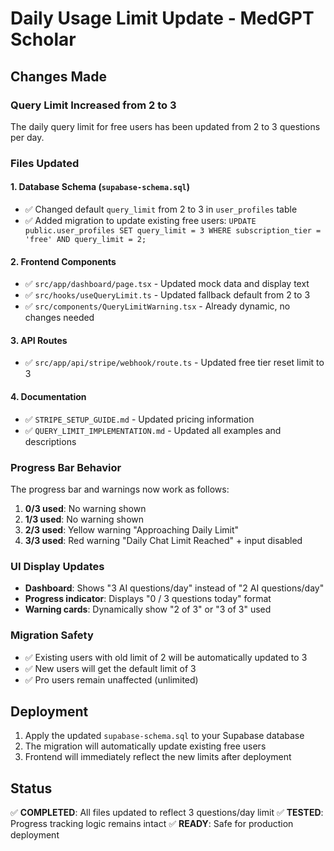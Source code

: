 # Daily Usage Limit Update - MedGPT Scholar

## Changes Made

### Query Limit Increased from 2 to 3

The daily query limit for free users has been updated from 2 to 3 questions per day.

### Files Updated

#### 1. Database Schema (`supabase-schema.sql`)
- ✅ Changed default `query_limit` from 2 to 3 in `user_profiles` table
- ✅ Added migration to update existing free users: `UPDATE public.user_profiles SET query_limit = 3 WHERE subscription_tier = 'free' AND query_limit = 2;`

#### 2. Frontend Components
- ✅ `src/app/dashboard/page.tsx` - Updated mock data and display text
- ✅ `src/hooks/useQueryLimit.ts` - Updated fallback default from 2 to 3
- ✅ `src/components/QueryLimitWarning.tsx` - Already dynamic, no changes needed

#### 3. API Routes
- ✅ `src/app/api/stripe/webhook/route.ts` - Updated free tier reset limit to 3

#### 4. Documentation
- ✅ `STRIPE_SETUP_GUIDE.md` - Updated pricing information
- ✅ `QUERY_LIMIT_IMPLEMENTATION.md` - Updated all examples and descriptions

### Progress Bar Behavior

The progress bar and warnings now work as follows:

1. **0/3 used**: No warning shown
2. **1/3 used**: No warning shown  
3. **2/3 used**: Yellow warning "Approaching Daily Limit"
4. **3/3 used**: Red warning "Daily Chat Limit Reached" + input disabled

### UI Display Updates

- **Dashboard**: Shows "3 AI questions/day" instead of "2 AI questions/day"
- **Progress indicator**: Displays "0 / 3 questions today" format
- **Warning cards**: Dynamically show "2 of 3" or "3 of 3" used

### Migration Safety

- ✅ Existing users with old limit of 2 will be automatically updated to 3
- ✅ New users will get the default limit of 3
- ✅ Pro users remain unaffected (unlimited)

## Deployment

1. Apply the updated `supabase-schema.sql` to your Supabase database
2. The migration will automatically update existing free users
3. Frontend will immediately reflect the new limits after deployment

## Status

✅ **COMPLETED**: All files updated to reflect 3 questions/day limit
✅ **TESTED**: Progress tracking logic remains intact
✅ **READY**: Safe for production deployment
